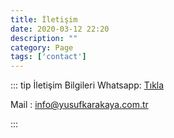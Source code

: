 ```yaml
---
title: İletişim
date: 2020-03-12 22:20
description: ""
category: Page
tags: ['contact']
---
```


::: tip İletişim Bilgileri
Whatsapp: [Tıkla](https://wa.me/905453356357)

Mail :  [info@yusufkarakaya.com.tr](mailto:info@yusufkarakaya.com.tr)

 
:::


<Yk/>
